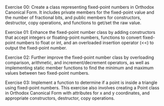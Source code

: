 Exercise 00: Create a class representing fixed-point numbers in Orthodox Canonical Form. It includes private members for the fixed-point value and the number of fractional bits, and public members for constructors, destructor, copy operations, and functions to get/set the raw value.

Exercise 01: Enhance the fixed-point number class by adding constructors that accept integers or floating-point numbers, functions to convert fixed-point numbers to float or int, and an overloaded insertion operator (<<) to output the fixed-point number.

Exercise 02: Further improve the fixed-point number class by overloading comparison, arithmetic, and increment/decrement operators, as well as implementing static member functions to find the minimum and maximum values between two fixed-point numbers.

Exercise 03: Implement a function to determine if a point is inside a triangle using fixed-point numbers. This exercise also involves creating a Point class in Orthodox Canonical Form with attributes for x and y coordinates, and appropriate constructors, destructor, copy operations.
